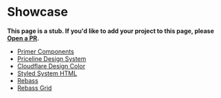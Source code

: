 # Showcase

**This page is a stub. If you'd like to add your project to this page, please [Open a PR][].**

[open a pr]: https://github.com/styled-system/styled-system/blob/master/docs/showcase.md

- [Primer Components](https://primer.style/components)
- [Priceline Design System](https://pricelinelabs.github.io/design-system/)
- [Cloudflare Design Color](https://cloudflare.design/color/)
- [Styled System HTML](https://johnpolacek.github.io/styled-system-html/)
- [Rebass](https://rebassjs.org)
- [Rebass Grid](https://grid.rebassjs.org)
